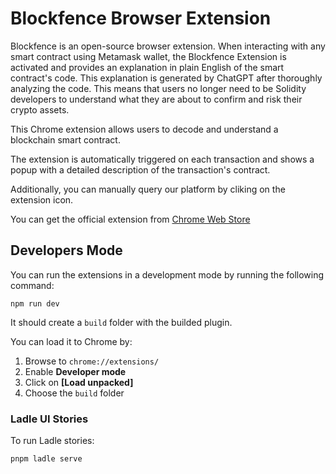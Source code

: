 # Blockfence Browser Extension

Blockfence is an open-source browser extension. When interacting with any smart contract using Metamask wallet, the Blockfence Extension is activated and provides an explanation in plain English of the smart contract's code. This explanation is generated by ChatGPT after thoroughly analyzing the code. This means that users no longer need to be Solidity developers to understand what they are about to confirm and risk their crypto assets.

This Chrome extension allows users to decode and understand a blockchain smart contract.

The extension is automatically triggered on each transaction and shows a popup with a detailed description of the transaction's contract.

Additionally, you can manually query our platform by cliking on the extension icon.

You can get the official extension from [Chrome Web Store](https://chrome.google.com/webstore/category/extensions)

## Developers Mode

You can run the extensions in a development mode by running the following command:

```
npm run dev
```

It should create a `build` folder with the builded plugin.

You can load it to Chrome by:

1. Browse to `chrome://extensions/`
2. Enable **Developer mode**
3. Click on **[Load unpacked]**
4. Choose the `build` folder

### Ladle UI Stories

To run Ladle stories:

```
pnpm ladle serve
```
